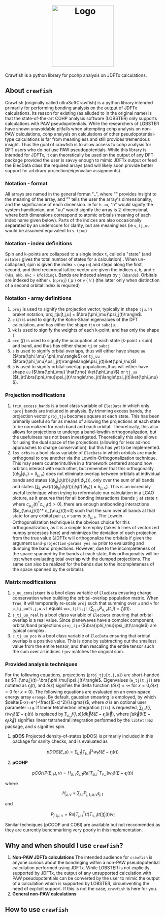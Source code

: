 <h1 align="center">
  <picture>
    <source media="(prefers-color-scheme: dark)" srcset="https://github.com/user-attachments/assets/d339ce1f-b041-433c-a7c3-19204bac4061">
    <img alt="Logo" src="https://github.com/user-attachments/assets/d339ce1f-b041-433c-a7c3-19204bac4061"
height="200">
  </picture>
</h1>

Crawfish is a python library for pcohp analysis on JDFTx calculations. 

## About `crawfish`

Crawfish (originally called ultraSoftCrawfish) is a python library intended primarily for performing bonding analysis on the output of JDFTx calculations. Its reason for existing (as alluded to in the original name) is that the state-of-the-art COHP analysis software (LOBSTER) only supports calculations with PAW pseudopotentials. While the researchers of LOBSTER have shown unavoidable pitfalls when attempting cohp analysis on non-PAW calculations, cohp analysis on calculations of other pseudopotential-type calculations is far from meaningless and still provides tremendous insight. Thus the goal of crawfish is to allow access to cohp analysis for DFT users who do not use PAW pseudopotentials. While this library is intended for JDFTx, it can theoretically be used on the output of any DFT package provided the user is savvy enough to mimic JDFTx output or feed the ElecData class the required arrays (and will likely soon provide better support for arbitrary projection/eigenvalue assignments).

### Notation - format
All arrays are named in the general format "<name>_<indices>", where "<name>" provides insight to the meaning of the array, and "<indices>" tells the user the array's dimensionality, and the significance of each dimension. ie for `h_uu`, "h" would signify the system hamiltonian, and "uu" would signify the array is 2-dimensional, where both dimensions correspond to atomic orbitals (meaning of each index name given below). Parts of the indices are also occasionally separated by an underscore for clarity, but are meaningless (ie `s_tj_uu` would be assumed equivalent to `s_tjuu`)

### Notation - index definitions
Spin and k-points are collapsed to a single index `t`, called a "state" (and `nstates` gives the total number of states for a calculation) . When un-collapsed, spin is given the index `s` (`nspin`) and steps along the first, second, and third reciprocal lattice vector are given the indices `a`, `b`, and `c` (`nka`, `nkb`, `nkc` = `kfolding`). Bands are indexed always by `j` (`nbands`). Orbitals are indexed by either `u` (`nproj`) ( $\mu$ ) or `v` ( $\nu$ ) (the latter only when distinction of a second orbital index is required)

### Notation - array definitions
1. `proj` is used to signify the projection vector, typically in shape `tju`. In braket notation, proj_tju[t,j,u] = $\bra{\phi_\mu}\psi_j(t)\rangle$.
2. `e` ($\epsilon$) is used to signify the Kohn-Sham eigenvalues of the DFT calculation, and has either the shape `tju` or `sabcju`.
3. `wk` is used to signify the weights of each k-point, and has only the shape `t`
4. `occ` ($f$) is used to signify the occupation at each state (k-point + spin) and band, and thus has either shape `tj` or `sabcj`
5. `s` is used to signify orbital overlaps, thus will either have shape `uu` ($\bra{\phi_\mu} \phi_\nu\rangle$) or `tj_uu` ($\bra{\phi_\mu}\psi_j(t)\rangle\langle\psi_j(t)\ket{\phi_\nu}$)
6. `p` is used to signify orbital-overlap populations,thus will either have shape `uu` ($\bra{\phi_\mu} \hat{\rho} \ket{\phi_\nu}$) or `tj_uu` ($f_j(t)\bra{\phi_\mu}\psi_j(t)\rangle\rho_j(t)\langle\psi_j(t)\ket{\phi_\nu}$).

### Projection modifications
1. `trim_excess_bands` is a bool class variable of `ElecData` in which only `nproj` bands are included in analysis. By trimming excess bands, the projection vector `proj_tju` becomes square at each state. This has been primarily useful so far as means of allowing the projections at each state to be normalized for each band and each orbital. Theoretically, this also allows for projections to undergo a band-lowdin-orthogonalization, but the usefulness has not been investigated. Theoretically this also allows for using the dual space of the projections (allowing for less ad-hoc approaches to charge conservation), but this has yet to be implemented.
2. `los_orbs` is a bool class variable of `ElecData` in which orbitals are made orthogonal to one another via the Lowdin-Orthogonalization technique. This may seem counterintuitive in a framework centered around how orbitals interact with each other, but remember that this orthogonality ($\langle\phi_\mu|\phi_\nu\rangle=\delta_{\mu,\nu}$) does not eliminate overlap between orbitals at individual bands and states ($\langle\phi_\mu|\psi_j(t)\rangle\langle\psi_j(t)|\phi_\nu\rangle)$), only over the sum of all bands and states ($\sum_{j,t}wk(t)\langle\phi_\mu|\psi_j(t)\rangle\langle\psi_j(t)|\phi_\nu\rangle)=\delta_{\mu,\nu}$). This is an incredibly useful technique when trying to reformulate our calculation in a LCAO picture, as it ensures that for all bonding interactions (bands `j` at state `t` where $c_{\mu,j}(t)^* c_{\nu,j}(t)>0$), there are enough antibonding interactions ($c_{\mu,j}(t)^* c_{\nu,j}(t)<0) such that the sum over all bands at that state for any orbital pair $\mu,\nu$ sums to $\delta_{\mu,\nu}$. The Lowdin-Orthogonalization technique is the obvious choice for this orthogonalization, as it is a simple to employ (takes 5 lines of vectorized numpy processes here) and minimizes the deviation of each projection from the true value (JDFTx will orthogonalize the orbitals if given the argument `band-projection-params yes no` prior to evaluating and dumping the band projections. However, due to the incompleteness of the space spanned by the bands at each state, this orthogonality will be lost when evaluating total overlap with the dumped projections. The same can also be realized for the bands due to the incompleteness of the space spanned by the orbitals). 

### Matrix modifications
1. `p_uu_consistent` is a bool class variable of `ElecData` ensuring charge conservation when building the orbital-overlap population matrix. When `True`, it will temporarily re-scale `proj` such that summing over `u` and `v` for `p_tj_uu[t,j,u,v]` equals `occ_tj[t,j]` ($\sum_{\mu,\nu}P_{u,v}(t,j)=f_j(t)$). 
2. `s_tj_uu_real` is a bool class variable of `ElecData` ensuring that orbital overlap is a real value. Since planewaves have a complex component, orbital/band projections `proj_tju` ($\bra{\phi_\mu}\psi_j(t)\rangle$) are typical complex.
3. `s_tj_uu_pos` is a bool class variable of `ElecData` ensuring that orbital overlap is a positive value. This is done by subtracting out the smallest value from the entire tensor, and then rescaling the entire tensor such the sum over all indices `tjuv` matches the original sum.

### Provided analysis techniques

For the following equations, projections (`proj_tju[t,j,u]`) are short-handed as $T_{\mu,j}(t)=\bra{\phi_\mu}\psi_j(t)\rangle$. Eigenvalues (`e_tj[t,j]`) are notated as $\epsilon_j(t)$, and $\delta(x)$ signifies the delta function ($\delta(x)=\infty$ for $x=0$,$\delta(x)=0$ for $x\neq0$). The following equations are evaluated on an even-space energy array `erange`. By default, gaussian smearing is employed, by which $delta(E-x)=e^{-\frac{(E-x)^2}{\sigma}}$, where $\sigma$ is an optional user parameter `sig`. If linear tetrahedron integration (`lti`) is requested, $\sum_{j,t}f(j,t)w_t\delta(E-\epsilon_j(t))$ is replaced by $\sum_{s,j}f(j,s)\int d\vec{k}\delta(E-\epsilon_j(\vec{k})$, where $\int d\vec{k}\delta(E-\epsilon_j(\vec{k})$ signifies linear tetrahedral integration performed by the `libtetrabz` package, and $s$ signifies spin.

1. **pDOS**
Projected density-of-states (pDOS) is primarily included in this package for sanity checks, and is evaluated as

$$
pDOS(E,\mu)=\sum_{j,t}|T_{\mu,j}|^2w_t\delta(E-\epsilon_j(t))
$$

2. **pCOHP**

$$
pCOHP(E,\mu,\nu)=H_{\mu,\nu}\sum_{j,t}Re\left[T_{\mu,j}^*T_{\nu,j}\right]w_t\delta(E-\epsilon_j(t))
$$

where

$$
H_{\mu,\nu} = \sum_{j,t} P_{j,t,\mu,\nu} \epsilon_{j,t}
$$

and

$$
P_{j,t\mu,\nu} = Re\left[T_{\mu,j}^*(t)T_{\nu,j}(t)\right] f_j(t) w_t
$$

Similar techniques (pCOOP and COBI) are available but not reccomended as they are currently benchmarking very poorly in this implementation.

## Why and when should I use `crawfish`?

1. **Non-PAW JDFTx calculations** The intended audience for `crawfish` is anyone curious about the bondinging within a non-PAW pseudopotential calculation performed using JDFTx. While LOBSTER is not explicitly supported by JDFTx, the output of any unsupported calculation with PAW pseudopotentials can be converted by the user to mimic the output of a calculation which is supported by LOBSTER, circumventing the need of explicit support. If this is not the case, `crawfish` is here for you.
2. **General non-PAW calculations** 

## How to use `crawfish`


